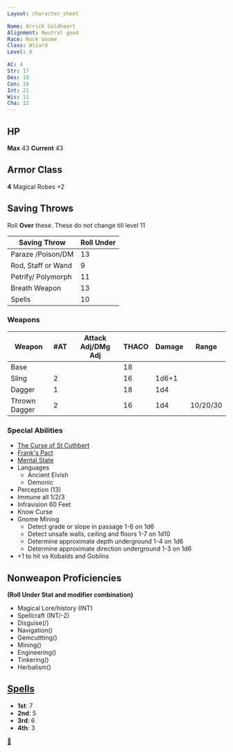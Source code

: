 ```yaml
---
Layout: character_sheet

Name: Arrick Goldheart
Alignment: Neutral good
Race: Rock Gnome
Class: Wizard
Level: 8

AC: 4
Str: 17
Dex: 18
Con: 16
Int: 21
Wis: 11
Cha: 12
---
```


## HP

**Max** 43 **Current** 43

## Armor Class 

 **4**  Magical Robes +2

## Saving Throws

Roll **Over** these. These do not change till level 11

| Saving Throw       | Roll Under |
| ------------------ | ---------- |
| Paraze /Poison/DM  | 13         |
| Rod, Staff or Wand | 9          |
| Petrify/ Polymorph | 11         |
| Breath Weapon      | 13         |
| Spells             | 10         |

### Weapons

| Weapon        | #AT  | Attack Adj/DMg Adj | THACO | Damage | Range    |
| ------------- | ---- | ------------------ | ----- | ------ | -------- |
| Base          |      |                    | 18    |        |          |
| Sling         | 2    |                    | 16    | 1d6+1  |          |
| Dagger        | 1    |                    | 18    | 1d4    |          |
| Thrown Dagger | 2    |                    | 16    | 1d4    | 10/20/30 |

### Special Abilities

- [The Curse of St Cuthbert](https://scottjbennett.com/toee/the_curse_of_st_cuthbert/)
- [Frank's Pact](./frank_pact)
- [Mental State](./mental_state)
- Languages
  - Ancient Elvish
  - Demonic 
- Perception (13)
- Immune all 1/2/3
- Infravision 60 Feet
- Know Curse
- Gnome Mining
  - Detect grade or slope in passage 1-6 on 1d6
  - Detect unsafe walls, ceiling and floors 1-7 on 1d10
  - Determine approximate depth underground 1-4 on 1d6
  - Determine approximate direction underground 1-3 on 1d6 
- +1 to hit vs Kobalds and Goblins

## Nonweapon Proficiencies

**(Roll Under Stat and modifier combination)**

- Magical Lore/history (INT)
- Spellcraft (INT/-2)
- Disguise(/)
- Navigation()
- Gemcuttting()
- Mining()
- Engineering()
- Tinkering()
- Herbalism()

## [Spells](./current_spells)

- **1st**: 7
- **2nd**: 5
- **3rd**:  6
- **4th**: 3

[🎒](https://scottjbennett.com/toee/equipment/)

